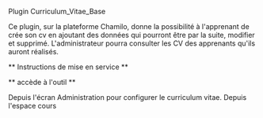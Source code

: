 Plugin Curriculum_Vitae_Base

Ce plugin, sur la plateforme Chamilo, donne la possibilité à l'apprenant de crée son cv en ajoutant des données qui pourront être par la suite, modifier et supprimé.
L'administrateur pourra consulter les CV des apprenants qu'ils auront réalisés.

** Instructions de mise en service **

** accède à l'outil **

Depuis l'écran Administration pour configurer le curriculum vitae.
Depuis l'espace cours